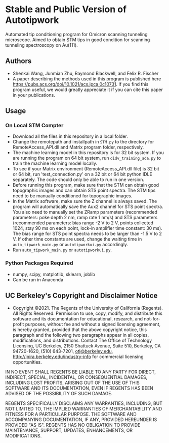 # Stable and Public Version of Autotipwork
Automated tip conditioning program for Omicron scanning tunneling microscope. Aimed to obtain STM tips in good condition for scanning tunneling spectroscopy on Au(111).

## Authors
* Shenkai Wang, Junmian Zhu, Raymond Blackwell, and Felix R. Fischer
* A paper describing the methods used in this program is published here https://pubs.acs.org/doi/10.1021/acs.jpca.0c10731. If you find this program useful, we would greatly appreciate it if you can cite this paper in your publications.

## Usage
### On Local STM Compter
* Download all the files in this repository in a local folder.
* Change the remotepath and installpath in `STM.py` to the directory for RemoteAccess_API.dll and Matrix program folder, respectively.
* The machine learning model in this repository is for 32 bit system. If you are running the program on 64 bit system, run `didv_training_ada.py` to train the machine learning model locally.
* To see if your Matrix environment (RemoteAccess_API.dll file) is 32 bit or 64 bit, run 'test_connection.py' on a 32 bit or 64 bit python IDLE separately. The code should only be able to run in one version.
* Before running this program, make sure that the STM can obtain good topographic images and can obtain STS point spectra. The STM tips need to be manually conditioned for topographic images.
* In the Matrix software, make sure the Z channel is always saved. The program will automatically save the Aux2 channel for STS point spectra. You also need to manually set the ZRamp parameters (recommended parameters: poke depth 2 nm, ramp rate 1 nm/s) and STS parameters (recommended parameters: bias range -2 V to 2 V, points collected 1024, stay 90 ms on each point, lock-in amplifier time constant: 30 ms). The bias range for STS point spectra needs to be larger than -1.5 V to 2 V. If other time constants are used, change the waiting time in `auto_tipwork_main.py` or `autotipworkui.py` accordingly.
* Run `auto_tipwork_main.py` or `autotipworkui.py`.

### Python Packages Required
* numpy, scipy, matplotlib, sklearn, joblib
* Can be run in Anaconda

## UC Berkeley's Copyright and Disclaimer Notice
* Copyright ©2021. The Regents of the University of California (Regents). All Rights Reserved. Permission to use, copy, modify, and distribute this software and its documentation for educational, research, and not-for-profit purposes, without fee and without a signed licensing agreement, is hereby granted, provided that the above copyright notice, this paragraph and the following two paragraphs appear in all copies, modifications, and distributions. Contact The Office of Technology Licensing, UC Berkeley, 2150 Shattuck Avenue, Suite 510, Berkeley, CA 94720-1620, (510) 643-7201, otl@berkeley.edu, http://ipira.berkeley.edu/industry-info for commercial licensing opportunities.

IN NO EVENT SHALL REGENTS BE LIABLE TO ANY PARTY FOR DIRECT, INDIRECT, SPECIAL, INCIDENTAL, OR CONSEQUENTIAL DAMAGES, INCLUDING LOST PROFITS, ARISING OUT OF THE USE OF THIS SOFTWARE AND ITS DOCUMENTATION, EVEN IF REGENTS HAS BEEN ADVISED OF THE POSSIBILITY OF SUCH DAMAGE.

REGENTS SPECIFICALLY DISCLAIMS ANY WARRANTIES, INCLUDING, BUT NOT LIMITED TO, THE IMPLIED WARRANTIES OF MERCHANTABILITY AND FITNESS FOR A PARTICULAR PURPOSE. THE SOFTWARE AND ACCOMPANYING DOCUMENTATION, IF ANY, PROVIDED HEREUNDER IS PROVIDED "AS IS". REGENTS HAS NO OBLIGATION TO PROVIDE MAINTENANCE, SUPPORT, UPDATES, ENHANCEMENTS, OR MODIFICATIONS.

